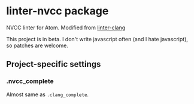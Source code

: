 # linter-nvcc package

NVCC linter for Atom. Modified from [linter-clang](https://github.com/AtomLinter/linter-clang)

This project is in beta. I don't write javascript often (and I hate javascript), so patches are welcome.

## Project-specific settings

### .nvcc_complete

Almost same as `.clang_complete`.
